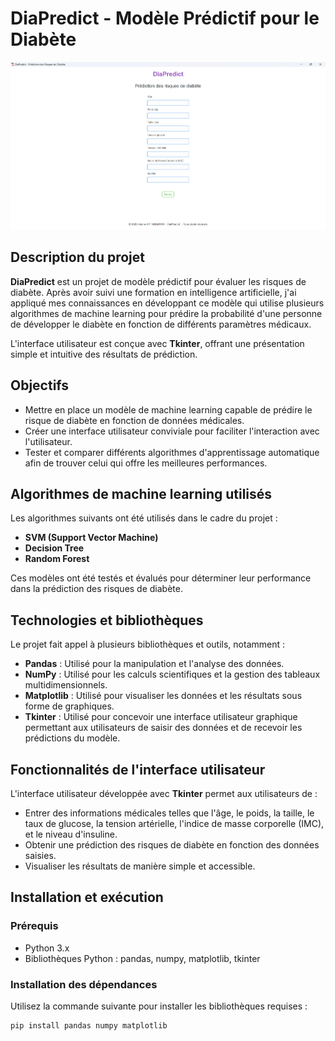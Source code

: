 # DiaPredict - Modèle Prédictif pour le Diabète
![Vitrine du Interface](./Tkinter/DiaPredict.png)

## Description du projet

**DiaPredict** est un projet de modèle prédictif pour évaluer les risques de diabète. Après avoir suivi une formation en intelligence artificielle, j'ai appliqué mes connaissances en développant ce modèle qui utilise plusieurs algorithmes de machine learning pour prédire la probabilité d'une personne de développer le diabète en fonction de différents paramètres médicaux.

L'interface utilisateur est conçue avec **Tkinter**, offrant une présentation simple et intuitive des résultats de prédiction.

## Objectifs

- Mettre en place un modèle de machine learning capable de prédire le risque de diabète en fonction de données médicales.
- Créer une interface utilisateur conviviale pour faciliter l'interaction avec l'utilisateur.
- Tester et comparer différents algorithmes d'apprentissage automatique afin de trouver celui qui offre les meilleures performances.

## Algorithmes de machine learning utilisés

Les algorithmes suivants ont été utilisés dans le cadre du projet :

- **SVM (Support Vector Machine)**
- **Decision Tree**
- **Random Forest**

Ces modèles ont été testés et évalués pour déterminer leur performance dans la prédiction des risques de diabète.

## Technologies et bibliothèques

Le projet fait appel à plusieurs bibliothèques et outils, notamment :

- **Pandas** : Utilisé pour la manipulation et l'analyse des données.
- **NumPy** : Utilisé pour les calculs scientifiques et la gestion des tableaux multidimensionnels.
- **Matplotlib** : Utilisé pour visualiser les données et les résultats sous forme de graphiques.
- **Tkinter** : Utilisé pour concevoir une interface utilisateur graphique permettant aux utilisateurs de saisir des données et de recevoir les prédictions du modèle.

## Fonctionnalités de l'interface utilisateur

L'interface utilisateur développée avec **Tkinter** permet aux utilisateurs de :

- Entrer des informations médicales telles que l'âge, le poids, la taille, le taux de glucose, la tension artérielle, l'indice de masse corporelle (IMC), et le niveau d'insuline.
- Obtenir une prédiction des risques de diabète en fonction des données saisies.
- Visualiser les résultats de manière simple et accessible.

## Installation et exécution

### Prérequis

- Python 3.x
- Bibliothèques Python : pandas, numpy, matplotlib, tkinter

### Installation des dépendances

Utilisez la commande suivante pour installer les bibliothèques requises :

```bash
pip install pandas numpy matplotlib
